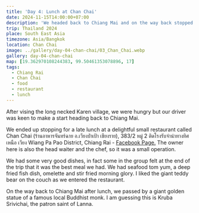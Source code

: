 ```yaml
---
title: 'Day 4: Lunch at Chan Chai'
date: 2024-11-15T14:00:00+07:00
description: 'We headed back to Chiang Mai and on the way back stopped by to have lunch at this delightful restaurant.'
trip: Thailand 2024
place: South East Asia
timezone: Asia/Bangkok
location: Chan Chai
image: ../gallery/day-04-chan-chai/03_Chan_Chai.webp
gallery: day-04-chan-chai
map: [19.362970108244383, 99.50461353078896, 17]
tags:
  - Chiang Rai
  - Chan Chai
  - food
  - restaurant
  - lunch
---
```


After vising the long necked Karen village, we were hungry but our driver was keen to make a start heading back to Chiang Mai.

We ended up stopping for a late lunch at a delightful small restaurant called Chan Chai (ร้านอาหารจันทร์ฉาย อ.เวียงป่าเป้า เชียงราย), 383/2 หมู่ 2 ติดโรงรับจำนำทางทิศเหนือ เวียง Wiang Pa Pao District, Chiang Rai - [Facebook Page.](https://www.facebook.com/pages/ร้านอาหารจันทร์ฉาย-เวียงป่าเป้า-เชียงราย/289378341213035) The owner here is also the head waiter and the chef, so it was a small operation.

We had some very good dishes, in fact some in the group felt at the end of the trip that it was the best meal we had. We had seafood tom yum, a deep fried fish dish, omelette and stir fried morning glory. I liked the giant teddy bear on the couch as we entered the restaurant.

On the way back to Chiang Mai after lunch, we passed by a giant golden statue of a famous local Buddhist monk. I am guessing this is Kruba Srivichai, the patron saint of Lanna.
